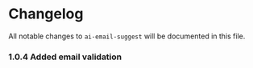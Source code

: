 # Changelog

All notable changes to `ai-email-suggest` will be documented in this file.

### 1.0.4 Added email validation


